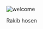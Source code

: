 ![welcome](https://user-images.githubusercontent.com/37983022/141644913-901245e0-c3b3-460b-8588-e279c5e78fa1.gif)

Rakib hosen
